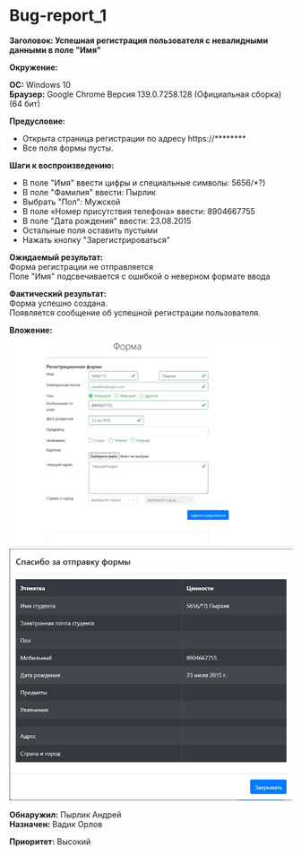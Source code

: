 # Bug-report_1  
**Заголовок: Успешная регистрация пользователя с невалидными данными в поле "Имя"**  

**Окружение:**  

**ОС:** Windows 10  
**Браузер:** Google Chrome Версия 139.0.7258.128 (Официальная сборка) (64 бит)  

**Предусловие:**  
- Открыта страница регистрации по адресу https://********   
- Все поля формы пусты.  

**Шаги к воспроизведению:**  

- В поле "Имя" ввести цифры и специальные символы: 5656/*?)  
- В поле "Фамилия" ввести: Пырлик  
- Выбрать "Пол": Мужской  
- В поле «Номер присутствия телефона» ввести: 8904667755  
- В поле "Дата рождения" ввести: 23.08.2015  
- Остальные поля оставить пустыми  
- Нажать кнопку "Зарегистрироваться"  

**Ожидаемый результат:**  
 Форма регистрации не отправляется  
 Поле "Имя" подсвечивается с ошибкой о неверном формате ввода    

**Фактический результат:**  
Форма успешно создана.  
Появляется сообщение об успешной регистрации пользователя.

**Вложение:**  
![Заполнение формы](screenshots/Screenshot_1.jpg)  
![Форма отправлена](screenshots/Screenshot_3.jpg)

**Обнаружил:** Пырлик Андрей  
**Назначен:** Вадик Орлов  

**Приоритет:** Высокий  
